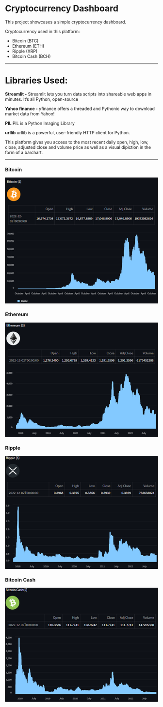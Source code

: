 # Cryptocurrency Dashboard

This project showcases a simple cryptocurrency dashboard.

Cryptocurrency used in this platform:
- Bitcoin (BTC)
- Ethereum (ETH)
- Ripple (XRP)
- Bitcoin Cash (BCH)

---

# Libraries Used:
**Streamlit -**
Streamlit lets you turn data scripts into shareable web apps in minutes. It’s all Python, open-source

**Yahoo finance -**
yfinance offers a threaded and Pythonic way to download market data from Yahoo!

**PIL**
PIL is a Python Imaging Library

**urllib**
urllib is a powerful, user-friendly HTTP client for Python.

This platform gives you access to the most recent daily open, high, low, close, adjusted close and volume price as well as a visual dipiction in the form of a barchart. 

---

### Bitcoin
![Bitcoin](./Images/bitcoin.png)

### Ethereum
![Ethereum](./Images/ethereum.png)

### Ripple
![Ripple](./Images/ripple.png)

### Bitcoin Cash
![Bitcoin Cash](./Images/BitcoinCash.png)
